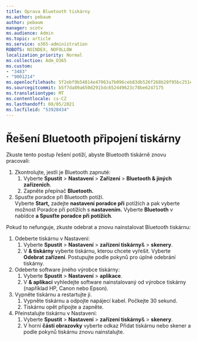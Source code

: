 ```yaml
---
title: Oprava Bluetooth tiskárny
ms.author: pebaum
author: pebaum
manager: scotv
ms.audience: Admin
ms.topic: article
ms.service: o365-administration
ROBOTS: NOINDEX, NOFOLLOW
localization_priority: Normal
ms.collection: Adm_O365
ms.custom:
- "3483"
- "9001214"
ms.openlocfilehash: 5f2ebf9b54814e47063a7b096ceb83db526f268b28f95bc251e31ac717fc6620
ms.sourcegitcommit: b5f7da89a650d2915dc652449623c78be6247175
ms.translationtype: MT
ms.contentlocale: cs-CZ
ms.lasthandoff: 08/05/2021
ms.locfileid: "53928434"
---
```

# <a name="fix-bluetooth-printer-connection-issues"></a>Řešení Bluetooth připojení tiskárny

Zkuste tento postup řešení potíží, abyste Bluetooth tiskárně znovu pracovali:


1. Zkontrolujte, jestli je Bluetooth zapnuté:
    1. Vyberte **Spustit**  >  **Nastavení**  >  **Zařízení**  >  **Bluetooth & jiných zařízeních**.
    2. Zapněte přepínač **Bluetooth.**
2. Spusťte poradce při Bluetooth potíží. <br>
    Vyberte **Start,** zadejte **nastavení poradce při** potížích a pak vyberte možnost Poradce při potížích s **nastavením.** Vyberte **Bluetooth** v nabídce **a Spusťte poradce při potížích**.

Pokud to nefunguje, zkuste odebrat a znovu nainstalovat Bluetooth tiskárnu:

1. Odeberte tiskárnu v Nastavení:
    1. Vyberte **Spustit**  >  **Nastavení**  >  **zařízení tiskárny**&  >  **skenery**.
    2. V **& tiskárny** vyberte tiskárnu, kterou chcete vyřešit. Vyberte **Odebrat zařízení**. Postupujte podle pokynů pro úplné odebrání tiskárny.
2. Odeberte software jiného výrobce tiskárny:
    1. Vyberte **Spustit**  >  **Nastavení**  >  **aplikace**.
    2. V **& aplikací** vyhledejte software nainstalovaný od výrobce tiskárny (například HP, Canon nebo Epson).
3. Vypněte tiskárnu a restartujte ji.
   1. Vypněte tiskárnu a odpojte napájecí kabel. Počkejte 30 sekund. 
   2. Tiskárnu opět připojte a zapněte.
4. Přeinstalujte tiskárnu v Nastavení:
    1. Vyberte **Spustit**  >  **Nastavení**  >  **zařízení tiskárny**&  >  **skenery**.
    2. V horní **části obrazovky** vyberte odkaz Přidat tiskárnu nebo skener a podle pokynů tiskárnu znovu nainstalujte.
